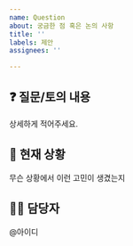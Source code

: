 ```yaml
---
name: Question
about: 궁금한 점 혹은 논의 사항
title: ''
labels: 제안
assignees: ''

---
```


## ❓ 질문/토의 내용
상세하게 적어주세요.

## 📌 현재 상황
무슨 상황에서 이런 고민이 생겼는지

## 👨‍💻 담당자
@아이디
